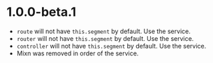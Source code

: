 # 1.0.0-beta.1

- `route` will not have `this.segment` by default. Use the service.
- `router` will not have `this.segment` by default. Use the service.
- `controller` will not have `this.segment` by default. Use the service.
- Mixn was removed in order of the service.
